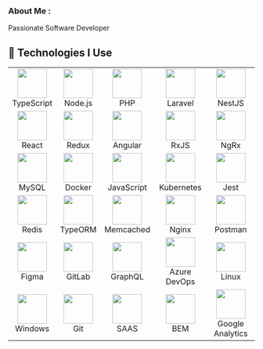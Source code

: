 ### About Me :

Passionate Software Developer

## 🚀 Technologies I Use

<table align="center">
  <tr>
    <td align="center"><img src="https://cdn.jsdelivr.net/gh/devicons/devicon/icons/typescript/typescript-original.svg" width="60" height="60"/><br>TypeScript</td>
    <td align="center"><img src="https://cdn.jsdelivr.net/gh/devicons/devicon/icons/nodejs/nodejs-original.svg" width="60" height="60"/><br>Node.js</td>
    <td align="center"><img src="https://cdn.jsdelivr.net/gh/devicons/devicon/icons/php/php-original.svg" width="60" height="60"/><br>PHP</td>
    <td align="center"><img src="https://cdn.jsdelivr.net/gh/devicons/devicon/icons/laravel/laravel-original.svg" width="60" height="60"/><br>Laravel</td>
    <td align="center"><img src="https://www.vectorlogo.zone/logos/nestjs/nestjs-icon.svg" width="60" height="60"/><br>NestJS</td>
  </tr>
  <tr>
    <td align="center"><img src="https://cdn.jsdelivr.net/gh/devicons/devicon/icons/react/react-original.svg" width="60" height="60"/><br>React</td>
    <td align="center"><img src="https://cdn.jsdelivr.net/gh/devicons/devicon/icons/redux/redux-original.svg" width="60" height="60"/><br>Redux</td>
    <td align="center"><img src="https://cdn.jsdelivr.net/gh/devicons/devicon/icons/angularjs/angularjs-original.svg" width="60" height="60"/><br>Angular</td>
    <td align="center"><img src="https://rxjs.dev/generated/images/marketing/home/Rx_Logo-512-512.png" width="60" height="60"/><br>RxJS</td>
    <td align="center"><img src="https://ngrx.io/assets/images/badge.svg" width="60" height="60"/><br>NgRx</td>
  </tr>
  <tr>
    <td align="center"><img src="https://cdn.jsdelivr.net/gh/devicons/devicon/icons/mysql/mysql-original.svg" width="60" height="60"/><br>MySQL</td>
    <td align="center"><img src="https://cdn.jsdelivr.net/gh/devicons/devicon/icons/docker/docker-original.svg" width="60" height="60"/><br>Docker</td>
    <td align="center"><img src="https://cdn.jsdelivr.net/gh/devicons/devicon/icons/javascript/javascript-original.svg" width="60" height="60"/><br>JavaScript</td>
    <td align="center"><img src="https://cdn.jsdelivr.net/gh/devicons/devicon/icons/kubernetes/kubernetes-plain.svg" width="60" height="60"/><br>Kubernetes</td>
    <td align="center"><img src="https://cdn.jsdelivr.net/gh/devicons/devicon/icons/jest/jest-plain.svg" width="60" height="60"/><br>Jest</td>
  </tr>
  <tr>
    <td align="center"><img src="https://cdn.jsdelivr.net/gh/devicons/devicon/icons/redis/redis-original.svg" width="60" height="60"/><br>Redis</td>
    <td align="center"><img src="https://avatars.githubusercontent.com/u/20165699?s=200&v=4" width="60" height="60"/><br>TypeORM</td>
    <td align="center"><img src="https://upload.wikimedia.org/wikipedia/commons/0/05/Memcached.svg" width="60" height="60"/><br>Memcached</td>
    <td align="center"><img src="https://cdn.jsdelivr.net/gh/devicons/devicon/icons/nginx/nginx-original.svg" width="60" height="60"/><br>Nginx</td>
    <td align="center"><img src="https://cdn.jsdelivr.net/gh/devicons/devicon/icons/postman/postman-original.svg" width="60" height="60"/><br>Postman</td>
  </tr>
  <tr>
    <td align="center"><img src="https://cdn.jsdelivr.net/gh/devicons/devicon/icons/figma/figma-original.svg" width="60" height="60"/><br>Figma</td>
    <td align="center"><img src="https://cdn.jsdelivr.net/gh/devicons/devicon/icons/gitlab/gitlab-original.svg" width="60" height="60"/><br>GitLab</td>
    <td align="center"><img src="https://cdn.jsdelivr.net/gh/devicons/devicon/icons/graphql/graphql-plain.svg" width="60" height="60"/><br>GraphQL</td>
    <td align="center"><img src="https://upload.wikimedia.org/wikipedia/commons/a/a8/Microsoft_Azure_Logo.svg" width="60" height="60"/><br>Azure DevOps</td>
    <td align="center"><img src="https://cdn.jsdelivr.net/gh/devicons/devicon/icons/linux/linux-original.svg" width="60" height="60"/><br>Linux</td>
  </tr>
  <tr>
    <td align="center"><img src="https://cdn.jsdelivr.net/gh/devicons/devicon/icons/windows8/windows8-original.svg" width="60" height="60"/><br>Windows</td>
    <td align="center"><img src="https://cdn.jsdelivr.net/gh/devicons/devicon/icons/git/git-original.svg" width="60" height="60"/><br>Git</td>
    <td align="center"><img src="https://cdn.jsdelivr.net/gh/devicons/devicon/icons/sass/sass-original.svg" width="60" height="60"/><br>SAAS</td>
    <td align="center"><img src="https://upload.wikimedia.org/wikipedia/commons/8/85/BEM_Block_Element_Modifier.svg" width="60" height="60"/><br>BEM</td>
    <td align="center"><img src="https://upload.wikimedia.org/wikipedia/commons/thumb/2/23/Google_Analytics_Logo.svg/512px-Google_Analytics_Logo.svg.png" width="60" height="60"/><br>Google Analytics</td>
  </tr>
</table>
</table>
